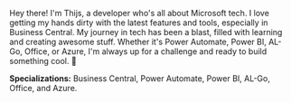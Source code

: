 Hey there! I'm Thijs, a developer who's all about Microsoft tech. I love getting my hands dirty with the latest features and tools, especially in Business Central. My journey in tech has been a blast, filled with learning and creating awesome stuff. Whether it's Power Automate, Power BI, AL-Go, Office, or Azure, I'm always up for a challenge and ready to build something cool. 🚀

**Specializations:** Business Central, Power Automate, Power BI, AL-Go, Office, and Azure.
